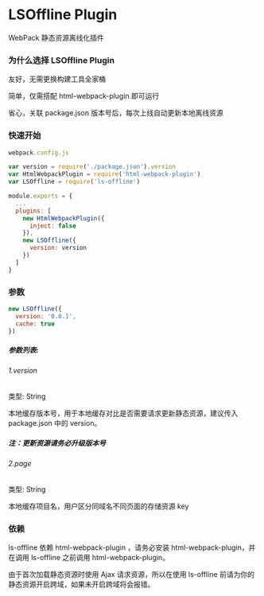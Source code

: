 # LSOffline Plugin

WebPack 静态资源离线化插件

### 为什么选择 LSOffline Plugin

友好，无需更换构建工具全家桶

简单，仅需搭配 html-webpack-plugin 即可运行

省心，关联 package.json 版本号后，每次上线自动更新本地离线资源

### 快速开始

```javascript
webpack.config.js

var version = require('./package.json').version
var HtmlWebpackPlugin = require('html-webpack-plugin')
var LSOffline = require('ls-offline')

module.exports = {
  ...
  plugins: [
    new HtmlWebpackPlugin({
      inject: false
    }),
    new LSOffline({
      version: version
    })
  ]
}

```

### 参数

```javascript
new LSOffline({
  version: '0.0.1',
  cache: true
})
```

##### 参数列表:

###### 1.version

类型: String

本地缓存版本号，用于本地缓存对比是否需要请求更新静态资源，建议传入 package.json 中的 version。

##### 注：更新资源请务必升级版本号

###### 2.page

类型: String

本地缓存项目名，用户区分同域名不同页面的存储资源 key

### 依赖

ls-offline 依赖 html-webpack-plugin ，请务必安装 html-webpack-plugin，并在调用 ls-offline 之前调用 html-webpack-plugin。

由于首次加载静态资源时使用 Ajax 请求资源，所以在使用 ls-offline 前请为你的静态资源开启跨域，如果未开启跨域将会报错。
